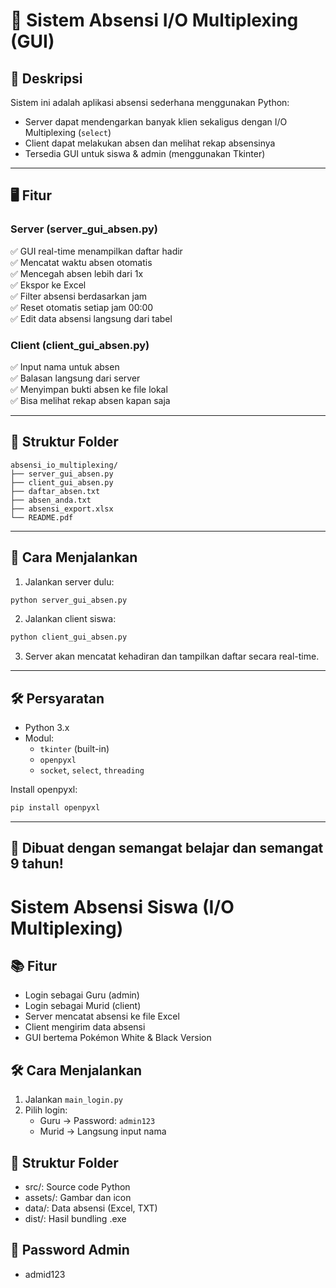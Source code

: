 
# 📘 Sistem Absensi I/O Multiplexing (GUI)

## 🎯 Deskripsi
Sistem ini adalah aplikasi absensi sederhana menggunakan Python:
- Server dapat mendengarkan banyak klien sekaligus dengan I/O Multiplexing (`select`)
- Client dapat melakukan absen dan melihat rekap absensinya
- Tersedia GUI untuk siswa & admin (menggunakan Tkinter)

---

## 🖥️ Fitur

### Server (server_gui_absen.py)
✅ GUI real-time menampilkan daftar hadir  
✅ Mencatat waktu absen otomatis  
✅ Mencegah absen lebih dari 1x  
✅ Ekspor ke Excel  
✅ Filter absensi berdasarkan jam  
✅ Reset otomatis setiap jam 00:00  
✅ Edit data absensi langsung dari tabel

### Client (client_gui_absen.py)
✅ Input nama untuk absen  
✅ Balasan langsung dari server  
✅ Menyimpan bukti absen ke file lokal  
✅ Bisa melihat rekap absen kapan saja

---

## 📂 Struktur Folder

```
absensi_io_multiplexing/
├── server_gui_absen.py
├── client_gui_absen.py
├── daftar_absen.txt
├── absen_anda.txt
├── absensi_export.xlsx
└── README.pdf
```

---

## 🚀 Cara Menjalankan

1. Jalankan server dulu:
```bash
python server_gui_absen.py
```

2. Jalankan client siswa:
```bash
python client_gui_absen.py
```

3. Server akan mencatat kehadiran dan tampilkan daftar secara real-time.

---

## 🛠️ Persyaratan

- Python 3.x
- Modul:
  - `tkinter` (built-in)
  - `openpyxl`
  - `socket`, `select`, `threading`

Install openpyxl:
```bash
pip install openpyxl
```

---

## 👏 Dibuat dengan semangat belajar dan semangat 9 tahun!

# Sistem Absensi Siswa (I/O Multiplexing)

## 📚 Fitur
- Login sebagai Guru (admin)
- Login sebagai Murid (client)
- Server mencatat absensi ke file Excel
- Client mengirim data absensi
- GUI bertema Pokémon White & Black Version

## 🛠 Cara Menjalankan
1. Jalankan `main_login.py`
2. Pilih login:
   - Guru → Password: `admin123`
   - Murid → Langsung input nama

## 📂 Struktur Folder
- src/: Source code Python
- assets/: Gambar dan icon
- data/: Data absensi (Excel, TXT)
- dist/: Hasil bundling .exe

## 🔑 Password Admin
- admid123